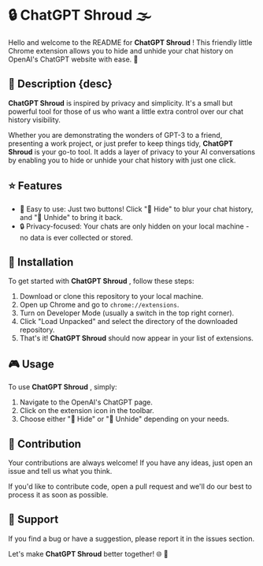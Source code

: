 # 🔒 ChatGPT Shroud 🌫️

Hello and welcome to the README for **ChatGPT Shroud** ! This friendly little Chrome extension allows you to hide and unhide your chat history on OpenAI's ChatGPT website with ease. 👋

## 📝 Description {desc}

**ChatGPT Shroud** is inspired by privacy and simplicity. It's a small but powerful tool for those of us who want a little extra control over our chat history visibility.

Whether you are demonstrating the wonders of GPT-3 to a friend, presenting a work project, or just prefer to keep things tidy, **ChatGPT Shroud** is your go-to tool. It adds a layer of privacy to your AI conversations by enabling you to hide or unhide your chat history with just one click.

## ⭐ Features

* 💼 Easy to use: Just two buttons! Click "🙈 Hide" to blur your chat history, and "🙉 Unhide" to bring it back.
* 🔒 Privacy-focused: Your chats are only hidden on your local machine - no data is ever collected or stored.

## 💾 Installation

To get started with  **ChatGPT Shroud** , follow these steps:

1. Download or clone this repository to your local machine.
2. Open up Chrome and go to `chrome://extensions`.
3. Turn on Developer Mode (usually a switch in the top right corner).
4. Click "Load Unpacked" and select the directory of the downloaded repository.
5. That's it! **ChatGPT Shroud** should now appear in your list of extensions.

## 🎮 Usage

To use  **ChatGPT Shroud** , simply:

1. Navigate to the OpenAI's ChatGPT page.
2. Click on the extension icon in the toolbar.
3. Choose either "🙈 Hide" or "🙉 Unhide" depending on your needs.

## 🤝 Contribution

Your contributions are always welcome! If you have any ideas, just open an issue and tell us what you think.

If you'd like to contribute code, open a pull request and we'll do our best to process it as soon as possible.

## 💌 Support

If you find a bug or have a suggestion, please report it in the issues section.

Let's make **ChatGPT Shroud** better together! 🌐 🚀
